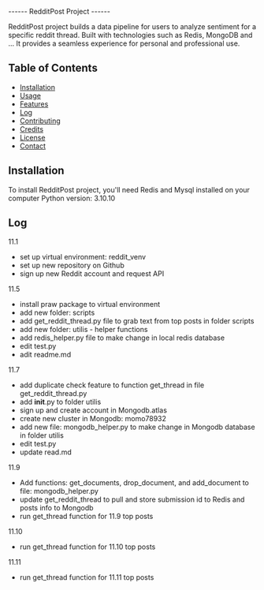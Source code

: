 ------ RedditPost Project ------

RedditPost project builds a data pipeline for users to analyze sentiment for a specific reddit thread.
Built with technologies such as Redis, MongoDB and ...
It provides a seamless experience for personal and professional use.

## Table of Contents

- [Installation](#installation)
- [Usage](#usage)
- [Features](#features)
- [Log](#log)
- [Contributing](#contributing)
- [Credits](#credits)
- [License](#license)
- [Contact](#contact)

## Installation
To install RedditPost project, you'll need Redis and Mysql installed on your computer
Python version: 3.10.10

## Log
11.1
- set up virtual environment: reddit_venv
- set up new repository on Github
- sign up new Reddit account and request API
  
11.5
- install praw package to virtual environment
- add new folder: scripts
- add get_reddit_thread.py file to grab text from top posts in folder scripts
- add new folder: utilis - helper functions
- add redis_helper.py file to make change in local redis database
- edit test.py
- adit readme.md

11.7
- add duplicate check feature to function get_thread in file get_reddit_thread.py
- add __init__.py to folder utilis
- sign up and create account in Mongodb.atlas
- create new cluster in Mongodb: momo78932
- add new file: mongodb_helper.py to make change in Mongodb database in folder utilis
- edit test.py
- update read.md

11.9
- Add functions: get_documents, drop_document, and add_document to file: mongodb_helper.py
- update get_reddit_thread to pull and store submission id to Redis and posts info to Mongodb
- run get_thread function for 11.9 top posts

11.10 
- run get_thread function for 11.10 top posts

11.11
- run get_thread function for 11.11 top posts


